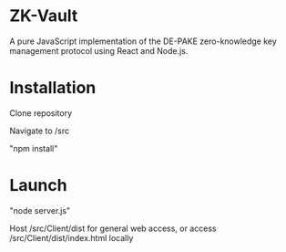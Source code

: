 # ZK-Vault

A pure JavaScript implementation of the DE-PAKE zero-knowledge key management protocol using React and Node.js.

# Installation

Clone repository

Navigate to /src

"npm install"

# Launch

"node server.js"

Host /src/Client/dist for general web access, or access /src/Client/dist/index.html locally
